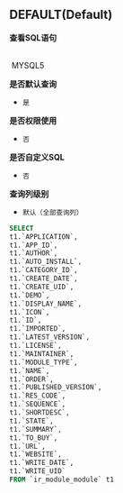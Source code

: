 ## DEFAULT(Default) <!-- {docsify-ignore-all} -->



<p class="panel-title"><b>查看SQL语句</b></p>
<br>

<el-row>
&nbsp;<el-tag @click="MYSQL5 = true">MYSQL5</el-tag>
</el-row>

<br>
<p class="panel-title"><b>是否默认查询</b></p>

* `是`

<p class="panel-title"><b>是否权限使用</b></p>

* `否`

<p class="panel-title"><b>是否自定义SQL</b></p>

* `否`

<p class="panel-title"><b>查询列级别</b></p>

* `默认（全部查询列）`






<el-dialog v-model="MYSQL5" title="MYSQL5">

```sql
SELECT
t1.`APPLICATION`,
t1.`APP_ID`,
t1.`AUTHOR`,
t1.`AUTO_INSTALL`,
t1.`CATEGORY_ID`,
t1.`CREATE_DATE`,
t1.`CREATE_UID`,
t1.`DEMO`,
t1.`DISPLAY_NAME`,
t1.`ICON`,
t1.`ID`,
t1.`IMPORTED`,
t1.`LATEST_VERSION`,
t1.`LICENSE`,
t1.`MAINTAINER`,
t1.`MODULE_TYPE`,
t1.`NAME`,
t1.`ORDER`,
t1.`PUBLISHED_VERSION`,
t1.`RES_CODE`,
t1.`SEQUENCE`,
t1.`SHORTDESC`,
t1.`STATE`,
t1.`SUMMARY`,
t1.`TO_BUY`,
t1.`URL`,
t1.`WEBSITE`,
t1.`WRITE_DATE`,
t1.`WRITE_UID`
FROM `ir_module_module` t1 


```

</el-dialog>

<script>
 const { createApp } = Vue
  createApp({
    data() {
      return {
                MYSQL5 : false
        
      }
    },
    methods: {
    }
  }).use(ElementPlus).mount('#app')
</script>